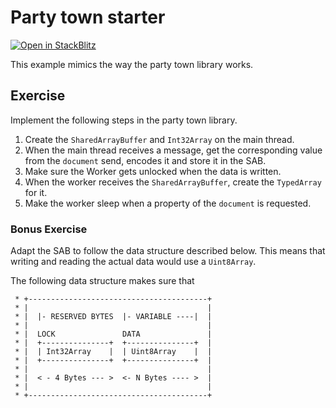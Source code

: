 # Party town starter

[![Open in StackBlitz](https://developer.stackblitz.com/img/open_in_stackblitz.svg)](https://stackblitz.com/github/stackblitz/ng-be-workshop/tree/main/exercises/webworkers/5-party-town?file=src%2Findex.html)

This example mimics the way the party town library works.

## Exercise

Implement the following steps in the party town library.

1. Create the `SharedArrayBuffer` and `Int32Array` on the main thread.
2. When the main thread receives a message, get the corresponding value from the `document` send, encodes it and store it in the SAB.
3. Make sure the Worker gets unlocked when the data is written.
4. When the worker receives the `SharedArrayBuffer`, create the `TypedArray` for it.
5. Make the worker sleep when a property of the `document` is requested.

### Bonus Exercise

Adapt the SAB to follow the data structure described below. This means that writing and reading the actual data would use a `Uint8Array`.

The following data structure makes sure that 

```
 * +----------------------------------------+
 * |                                        |
 * |  |- RESERVED BYTES  |- VARIABLE ----|  |
 * |                                        |
 * |  LOCK               DATA               |
 * |  +---------------+  +---------------+  |
 * |  | Int32Array    |  | Uint8Array    |  |
 * |  +---------------+  +---------------+  |
 * |                                        |
 * |  < - 4 Bytes --- >  <- N Bytes ---- >  |
 * |                                        |
 * +----------------------------------------+
```
